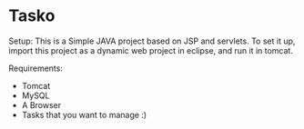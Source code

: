 # Tasko

Setup: This is a Simple JAVA project based on JSP and servlets. To set it up, import this project as a dynamic web project in eclipse, and run it in tomcat.

Requirements: 
 - Tomcat
 - MySQL 
 - A Browser
 - Tasks that you want to manage :)
